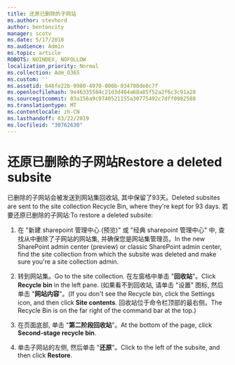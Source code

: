 ```yaml
---
title: 还原已删除的子网站
ms.author: stevhord
author: bentoncity
manager: scotv
ms.date: 5/17/2018
ms.audience: Admin
ms.topic: article
ROBOTS: NOINDEX, NOFOLLOW
localization_priority: Normal
ms.collection: Adm_O365
ms.custom: ''
ms.assetid: 646fe22b-9980-4970-800b-034788de0c7f
ms.openlocfilehash: 9e46335584c21d3d464a68a85f52a2f6c3c91a28
ms.sourcegitcommit: 03a156a9c9740521155a30775492c7dff0982588
ms.translationtype: MT
ms.contentlocale: zh-CN
ms.lasthandoff: 03/22/2019
ms.locfileid: "30762630"
---
```

# <a name="restore-a-deleted-subsite"></a><span data-ttu-id="999dc-102">还原已删除的子网站</span><span class="sxs-lookup"><span data-stu-id="999dc-102">Restore a deleted subsite</span></span>

<span data-ttu-id="999dc-103">已删除的子网站会被发送到网站集回收站, 其中保留了93天。</span><span class="sxs-lookup"><span data-stu-id="999dc-103">Deleted subsites are sent to the site collection Recycle Bin, where they're kept for 93 days.</span></span> <span data-ttu-id="999dc-104">若要还原已删除的子网站:</span><span class="sxs-lookup"><span data-stu-id="999dc-104">To restore a deleted subsite:</span></span>
  
1. <span data-ttu-id="999dc-105">在 "新建 sharepoint 管理中心 (预览)" 或 "经典 sharepoint 管理中心" 中, 查找从中删除了子网站的网站集, 并确保您是网站集管理员。</span><span class="sxs-lookup"><span data-stu-id="999dc-105">In the new SharePoint admin center (preview) or classic SharePoint admin center, find the site collection from which the subsite was deleted and make sure you're a site collection admin.</span></span> 
    
2. <span data-ttu-id="999dc-106">转到网站集。</span><span class="sxs-lookup"><span data-stu-id="999dc-106">Go to the site collection.</span></span> <span data-ttu-id="999dc-107">在左窗格中单击 "**回收站**"。</span><span class="sxs-lookup"><span data-stu-id="999dc-107">Click **Recycle bin** in the left pane.</span></span> <span data-ttu-id="999dc-108">(如果看不到回收站, 请单击 "设置" 图标, 然后单击 "**网站内容**"。</span><span class="sxs-lookup"><span data-stu-id="999dc-108">(If you don't see the Recycle bin, click the Settings icon, and then click **Site contents**.</span></span> <span data-ttu-id="999dc-109">回收站位于命令栏顶部的最右侧。</span><span class="sxs-lookup"><span data-stu-id="999dc-109">The Recycle Bin is on the far right of the command bar at the top.)</span></span>
    
3. <span data-ttu-id="999dc-110">在页面底部, 单击 "**第二阶段回收站**"。</span><span class="sxs-lookup"><span data-stu-id="999dc-110">At the bottom of the page, click **Second-stage recycle bin**.</span></span>
    
4. <span data-ttu-id="999dc-111">单击子网站的左侧, 然后单击 "**还原**"。</span><span class="sxs-lookup"><span data-stu-id="999dc-111">Click to the left of the subsite, and then click **Restore**.</span></span>
    

